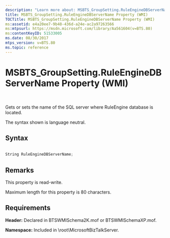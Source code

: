 ```yaml
---
description: "Learn more about: MSBTS_GroupSetting.RuleEngineDBServerName Property (WMI)"
title: MSBTS_GroupSetting.RuleEngineDBServerName Property (WMI)
TOCTitle: MSBTS_GroupSetting.RuleEngineDBServerName Property (WMI)
ms:assetid: e4a20ee7-9b48-436d-a24e-ac2a97263566
ms:mtpsurl: https://msdn.microsoft.com/library/Aa561604(v=BTS.80)
ms:contentKeyID: 51533005
ms.date: 08/30/2017
mtps_version: v=BTS.80
ms.topic: reference
---
```


# MSBTS\_GroupSetting.RuleEngineDBServerName Property (WMI)

 

Gets or sets the name of the SQL server where RuleEngine database is located.

The syntax shown is language neutral.

## Syntax

```C#
  
String RuleEngineDBServerName;   
```

## Remarks

This property is read-write.

Maximum length for this property is 80 characters.

## Requirements

**Header:** Declared in BTSWMISchema2K.mof or BTSWMISchemaXP.mof.

**Namespace:** Included in \\root\\MicrosoftBizTalkServer.

